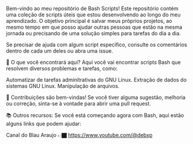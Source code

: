 Bem-vindo ao meu repositório de Bash Scripts! Este repositório contém uma coleção de scripts úteis que estou desenvolvendo ao longo do meu aprendizado. O objetivo principal é salvar meus próprios projetos, ao mesmo tempo em que posso ajudar outras pessoas que estão na mesma jornada ou precisando de uma solução simples para tarefas do dia a dia.

Se precisar de ajuda com algum script específico, consulte os comentários dentro de cada um deles ou abra uma issue.

🚀 O que você encontrará aqui? Aqui você vai encontrar scripts Bash que resolvem diversos problemas e tarefas, como:

Automatizar de tarefas adminitrativas do GNU Linux.
Extração de dados do sistemas GNU Linux.
Manipulação de arquivos.

📝 Contribuições são bem-vindas! Se você tiver alguma sugestão, melhoria ou correção, sinta-se à vontade para abrir uma pull request.

📚 Outros recursos: Se você está começando agora com Bash, aqui estão alguns links que podem ajudar:

Canal do Blau Araujo 👉🏿 https://www.youtube.com/@debxp
